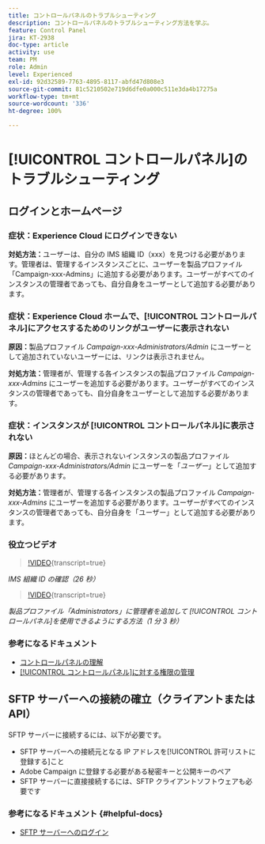 ```yaml
---
title: コントロールパネルのトラブルシューティング
description: コントロールパネルのトラブルシューティング方法を学ぶ。
feature: Control Panel
jira: KT-2938
doc-type: article
activity: use
team: PM
role: Admin
level: Experienced
exl-id: 92d32589-7763-4895-8117-abfd47d808e3
source-git-commit: 81c5210502e719d6dfe0a000c511e3da4b17275a
workflow-type: tm+mt
source-wordcount: '336'
ht-degree: 100%

---
```


# [!UICONTROL コントロールパネル]のトラブルシューティング

## ログインとホームページ

### 症状：Experience Cloud にログインできない

**対処方法：**&#x200B;ユーザーは、自分の IMS 組織 ID（xxx）を見つける必要があります。管理者は、管理するインスタンスごとに、ユーザーを製品プロファイル「Campaign-xxx-Admins」に追加する必要があります。ユーザーがすべてのインスタンスの管理者であっても、自分自身をユーザーとして追加する必要があります。

### 症状：Experience Cloud ホームで、[!UICONTROL コントロールパネル]にアクセスするためのリンクがユーザーに表示されない

**原因：**&#x200B;製品プロファイル _Campaign-xxx-Administrators/Admin_ にユーザーとして追加されていないユーザーには、リンクは表示されません。

**対処方法：**&#x200B;管理者が、管理する各インスタンスの製品プロファイル _Campaign-xxx-Admins_ にユーザーを追加する必要があります。ユーザーがすべてのインスタンスの管理者であっても、自分自身をユーザーとして追加する必要があります。

### 症状：インスタンスが [!UICONTROL コントロールパネル]に表示されない

**原因：**&#x200B;ほとんどの場合、表示されないインスタンスの製品プロファイル _Campaign-xxx-Administrators/Admin_ にユーザーを「*ユーザー*」として追加する必要があります。

**対処方法：**&#x200B;管理者が、管理する各インスタンスの製品プロファイル _Campaign-xxx-Admins_ にユーザーを追加する必要があります。ユーザーがすべてのインスタンスの管理者であっても、自分自身を「ユーザー」として追加する必要があります。

### 役立つビデオ

>[!VIDEO](https://video.tv.adobe.com/v/27183?learn=on){transcript=true}

*IMS 組織 ID の確認（26 秒）*

>[!VIDEO](https://video.tv.adobe.com/v/27147?learn=on){transcript=true}

*製品プロファイル「Administrators」に管理者を追加して [!UICONTROL コントロールパネル]を使用できるようにする方法（1 分 3 秒）*

### 参考になるドキュメント

* [コントロールパネルの理解](https://experienceleague.adobe.com/docs/control-panel/using/control-panel-home.html?lang=ja)
* [[!UICONTROL コントロールパネル]に対する権限の管理](https://experienceleague.adobe.com/docs/control-panel/using/control-panel-home.html?lang=ja)

## SFTP サーバーへの接続の確立（クライアントまたは API）

SFTP サーバーに接続するには、以下が必要です。

* SFTP サーバーへの接続元となる IP アドレスを[!UICONTROL 許可リストに登録する]こと
* Adobe Campaign に登録する必要がある秘密キーと公開キーのペア
* SFTP サーバーに直接接続するには、SFTP クライアントソフトウェアも必要です

### 参考になるドキュメント {#helpful-docs}

* [SFTP サーバーへのログイン](https://experienceleague.adobe.com/docs/control-panel/using/control-panel-home.html?lang=ja)
